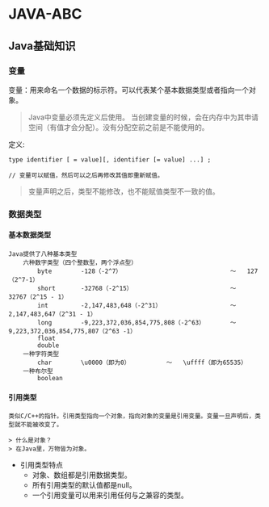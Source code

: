 # JAVA-ABC

## Java基础知识

### 变量

变量：用来命名一个数据的标示符。可以代表某个基本数据类型或者指向一个对象。

> Java中变量必须先定义后使用。
> 当创建变量的时候，会在内存中为其申请空间（有值才会分配）。没有分配空前之前是不能使用的。

定义:

    type identifier [ = value][, identifier [= value] ...] ;

    // 变量可以赋值，然后可以之后再修改其值即重新赋值。

> 变量声明之后，类型不能修改，也不能赋值类型不一致的值。

### 数据类型

#### 基本数据类型

    Java提供了八种基本类型
        六种数字类型（四个整数型，两个浮点型）
            byte        -128（-2^7）                              ～   127（2^7-1）
            short       -32768（-2^15）                           ～   32767（2^15 - 1）
            int         -2,147,483,648（-2^31）                   ～   2,147,483,647（2^31 - 1）
            long        -9,223,372,036,854,775,808（-2^63）       ～   9,223,372,036,854,775,807（2^63 -1）
            float
            double
        一种字符类型
            char        \u0000（即为0）          ～   \uffff（即为65535）
        一种布尔型
            boolean

#### 引用类型
    
    类似C/C++的指针。引用类型指向一个对象，指向对象的变量是引用变量。变量一旦声明后，类型就不能被改变了。
    
    > 什么是对象？
    > 在Java里，万物皆为对象。

* 引用类型特点
    * 对象、数组都是引用数据类型。
    * 所有引用类型的默认值都是null。
    * 一个引用变量可以用来引用任何与之兼容的类型。







